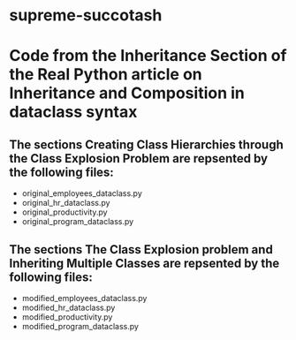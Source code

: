 # supreme-succotash
# Code from the Inheritance Section of the Real Python article on Inheritance and Composition in dataclass syntax # 

## The sections Creating Class Hierarchies through the Class Explosion Problem are repsented by the following files: ##

* original_employees_dataclass.py
* original_hr_dataclass.py
* original_productivity.py
* original_program_dataclass.py

## The sections The Class Explosion problem and Inheriting Multiple Classes are repsented by the following files: ##

* modified_employees_dataclass.py
* modified_hr_dataclass.py
* modified_productivity.py
* modified_program_dataclass.py
